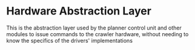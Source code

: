 # Hardware Abstraction Layer
This is the abstraction layer used by the planner control unit and other modules to issue commands to the crawler hardware, without needing to know the specifics of the drivers' implementations<br />
